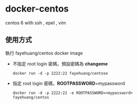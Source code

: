 docker-centos
=====

centos 6 with ssh , epel , vim

使用方式
-----

執行 fayehuang/centos docker image

* 不指定 root login 密碼，預設密碼為 **changeme**

    `docker run -d -p 2222:22 fayehuang/centose`

* 指定 root login 密碼，**ROOTPASSWORD**=mypassword
 
    `docker run -d -p 2222:22 -e ROOTPASSWORD=<mypassword> fayehuang/centos`


